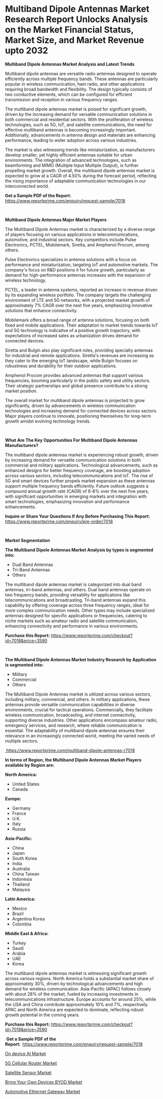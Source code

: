 <p><h1>Multiband Dipole Antennas Market Research Report Unlocks Analysis on the Market Financial Status, Market Size, and Market Revenue upto 2032</h1></p><p><strong>Multiband Dipole Antennas Market Analysis and Latest Trends</strong></p>
<p><p>Multiband dipole antennas are versatile radio antennas designed to operate efficiently across multiple frequency bands. These antennas are particularly popular in wireless communication, ham radio, and other applications requiring broad bandwidth and flexibility. The design typically consists of two conductive elements, which can be configured for efficient transmission and reception in various frequency ranges.</p><p>The multiband dipole antennas market is poised for significant growth, driven by the increasing demand for versatile communication solutions in both commercial and residential sectors. With the proliferation of wireless technologies, such as 5G, IoT, and satellite communications, the need for effective multiband antennas is becoming increasingly important. Additionally, advancements in antenna design and materials are enhancing performance, leading to wider adoption across various industries.</p><p>The market is also witnessing trends like miniaturization, as manufacturers develop smaller, yet highly efficient antennas suitable for urban environments. The integration of advanced technologies, such as beamforming and MIMO (Multiple Input Multiple Output), is further propelling market growth. Overall, the multiband dipole antennas market is expected to grow at a CAGR of 4.50% during the forecast period, reflecting the rising importance of adaptable communication technologies in our interconnected world.</p></p>
<p><strong>Get a Sample PDF of the Report:&nbsp;</strong> <a href="https://www.reportprime.com/enquiry/request-sample/7018?utm_campaign=2264&utm_medium=2&utm_source=Github&utm_content=ia&utm_term=19032025&utm_id=multiband-dipole-antennas">https://www.reportprime.com/enquiry/request-sample/7018</a></p>
<p>&nbsp;</p>
<p><strong>Multiband Dipole Antennas Major Market Players</strong></p>
<p><p>The Multiband Dipole Antennas market is characterized by a diverse range of players focusing on various applications in telecommunications, automotive, and industrial sectors. Key competitors include Pulse Electronics, PCTEL, Mobilemark, Siretta, and Amphenol Procom, among others.</p><p>Pulse Electronics specializes in antenna solutions with a focus on performance and miniaturization, targeting IoT and automotive markets. The company's focus on R&D positions it for future growth, particularly as demand for high-performance antennas increases with the expansion of wireless technology.</p><p>PCTEL, a leader in antenna systems, reported an increase in revenue driven by its expanding wireless portfolio. The company targets the challenging environment of LTE and 5G networks, with a projected market growth of approximately 7% CAGR over the next five years, emphasizing innovative solutions that enhance connectivity.</p><p>Mobilemark offers a broad range of antenna solutions, focusing on both fixed and mobile applications. Their adaptation to market trends towards IoT and 5G technology is indicative of a positive growth trajectory, with expectations of increased sales as urbanization drives demand for connected devices.</p><p>Siretta and Bulgin also play significant roles, providing specialty antennas for industrial and remote applications. Siretta's revenues are increasing as they cater to the emerging IoT landscape, while Bulgin focuses on robustness and durability for their outdoor applications.</p><p>Amphenol Procom provides advanced antennas that support various frequencies, booming particularly in the public safety and utility sectors. Their strategic partnerships and global presence contribute to a strong market position.</p><p>The overall market for multiband dipole antennas is projected to grow significantly, driven by advancements in wireless communication technologies and increasing demand for connected devices across sectors. Major players continue to innovate, positioning themselves for long-term growth amidst evolving technology trends.</p></p>
<p>&nbsp;</p>
<p><strong>What Are The Key Opportunities For Multiband Dipole Antennas Manufacturers?</strong></p>
<p><p>The multiband dipole antennas market is experiencing robust growth, driven by increasing demand for versatile communication solutions in both commercial and military applications. Technological advancements, such as enhanced designs for better frequency coverage, are boosting adoption across various sectors, including telecommunications and IoT. The rise of 5G and smart devices further propels market expansion as these antennas support multiple frequency bands efficiently. Future outlook suggests a compound annual growth rate (CAGR) of 6-8% over the next five years, with significant opportunities in emerging markets and integration with smart technologies, emphasizing innovation and performance enhancements.</p></p>
<p><strong>Inquire or Share Your Questions If Any Before Purchasing This Report:</strong> <a href="https://www.reportprime.com/enquiry/pre-order/7018?utm_campaign=2264&utm_medium=2&utm_source=Github&utm_content=ia&utm_term=19032025&utm_id=multiband-dipole-antennas">https://www.reportprime.com/enquiry/pre-order/7018</a></p>
<p>&nbsp;</p>
<p><strong>Market Segmentation</strong></p>
<p><strong>The Multiband Dipole Antennas Market Analysis by types is segmented into:</strong></p>
<p><ul><li>Dual Band Antennas</li><li>Tri-Band Antennas</li><li>Others</li></ul></p>
<p><p>The multiband dipole antennas market is categorized into dual band antennas, tri-band antennas, and others. Dual band antennas operate on two frequency bands, providing versatility for applications like telecommunications and broadcasting. Tri-band antennas expand this capability by offering coverage across three frequency ranges, ideal for more complex communication needs. Other types may include specialized antennas designed for specific applications or frequencies, catering to niche markets such as amateur radio and satellite communication, enhancing connectivity and performance in various environments.</p></p>
<p><strong>Purchase this Report:&nbsp;</strong><a href="https://www.reportprime.com/checkout?id=7018&price=3590&utm_campaign=2264&utm_medium=2&utm_source=Github&utm_content=ia&utm_term=19032025&utm_id=multiband-dipole-antennas">https://www.reportprime.com/checkout?id=7018&price=3590</a></p>
<p>&nbsp;</p>
<p><strong>The Multiband Dipole Antennas Market Industry Research by Application is segmented into:</strong></p>
<p><ul><li>Military</li><li>Commercial</li><li>Others</li></ul></p>
<p><p>The Multiband Dipole Antennas market is utilized across various sectors, including military, commercial, and others. In military applications, these antennas provide versatile communication capabilities in diverse environments, crucial for tactical operations. Commercially, they facilitate wireless communication, broadcasting, and internet connectivity, supporting diverse industries. Other applications encompass amateur radio, emergency services, and research, where reliable communication is essential. The adaptability of multiband dipole antennas ensures their relevance in an increasingly connected world, meeting the varied needs of multiple sectors.</p></p>
<p><a href="https://www.reportprime.com/multiband-dipole-antennas-r7018?utm_campaign=2264&utm_medium=2&utm_source=Github&utm_content=ia&utm_term=19032025&utm_id=multiband-dipole-antennas">&nbsp;https://www.reportprime.com/multiband-dipole-antennas-r7018</a></p>
<p><strong>In terms of Region, the Multiband Dipole Antennas Market Players available by Region are:</strong></p>
<p>
    <p> <strong> North America: </strong>
        <ul>
            <li>United States</li>
            <li>Canada</li>
        </ul>
        </p> 
    <p> <strong> Europe: </strong>
        <ul>
            <li>Germany</li>
            <li>France</li>
            <li>U.K.</li>
            <li>Italy</li>
            <li>Russia</li>
        </ul>
        </p> 
    <p> <strong> Asia-Pacific: </strong>
        <ul>
            <li>China</li>
            <li>Japan</li>
            <li>South Korea</li>
            <li>India</li>
            <li>Australia</li>
            <li>China Taiwan</li>
            <li>Indonesia</li>
            <li>Thailand</li>
            <li>Malaysia</li>
        </ul>
        </p> 
    <p> <strong> Latin America: </strong>
        <ul>
            <li>Mexico</li>
            <li>Brazil</li>
            <li>Argentina Korea</li>
            <li>Colombia</li>
        </ul>
        </p> 
    <p> <strong> Middle East & Africa: </strong>
        <ul>
            <li>Turkey</li>
            <li>Saudi</li>
            <li>Arabia</li>
            <li>UAE</li>
            <li>Korea</li>
        </ul>
    </p>
    </p>
<p><p>The multiband dipole antennas market is witnessing significant growth across various regions. North America holds a substantial market share of approximately 30%, driven by technological advancements and high demand for wireless communication. Asia-Pacific (APAC) follows closely with about 28% of the market, fueled by increasing investments in telecommunications infrastructure. Europe accounts for around 25%, while the USA and China contribute approximately 10% and 7%, respectively. APAC and North America are expected to dominate, reflecting robust growth potential in the coming years.</p></p>
<p><strong>Purchase this Report: </strong><a href="https://www.reportprime.com/checkout?id=7018&price=3590&utm_campaign=2264&utm_medium=2&utm_source=Github&utm_content=ia&utm_term=19032025&utm_id=multiband-dipole-antennas">https://www.reportprime.com/checkout?id=7018&price=3590</a></p>
<p>&nbsp;<strong>Get a Sample PDF of the Report:&nbsp;&nbsp;</strong><a href="https://www.reportprime.com/enquiry/request-sample/7018?utm_campaign=2264&utm_medium=2&utm_source=Github&utm_content=ia&utm_term=19032025&utm_id=multiband-dipole-antennas">https://www.reportprime.com/enquiry/request-sample/7018</a></p>
<p><strong></strong></p>
<p><p><a href="https://github.com/kielbledeni0/Market-Research-Report-List-1/blob/main/on-device-ai-market.md?utm_campaign=2264&utm_medium=2&utm_source=Github&utm_content=ia&utm_term=19032025&utm_id=multiband-dipole-antennas">On device AI Market</a></p><p><a href="https://github.com/grevecodeeol/Market-Research-Report-List-1/blob/main/5g-cellular-router-market.md?utm_campaign=2264&utm_medium=2&utm_source=Github&utm_content=ia&utm_term=19032025&utm_id=multiband-dipole-antennas">5G Cellular Router Market</a></p><p><a href="https://github.com/goickpache1m/Market-Research-Report-List-1/blob/main/satellite-sensor-market.md?utm_campaign=2264&utm_medium=2&utm_source=Github&utm_content=ia&utm_term=19032025&utm_id=multiband-dipole-antennas">Satellite Sensor Market</a></p><p><a href="https://github.com/ernierintzfu/Market-Research-Report-List-1/blob/main/bring-your-own-devices-byod-market.md?utm_campaign=2264&utm_medium=2&utm_source=Github&utm_content=ia&utm_term=19032025&utm_id=multiband-dipole-antennas">Bring Your Own Devices BYOD Market</a></p><p><a href="https://github.com/smarzkathyb6/Market-Research-Report-List-1/blob/main/automotive-ethernet-gateway-market.md?utm_campaign=2264&utm_medium=2&utm_source=Github&utm_content=ia&utm_term=19032025&utm_id=multiband-dipole-antennas">Automotive Ethernet Gateway Market</a></p></p>